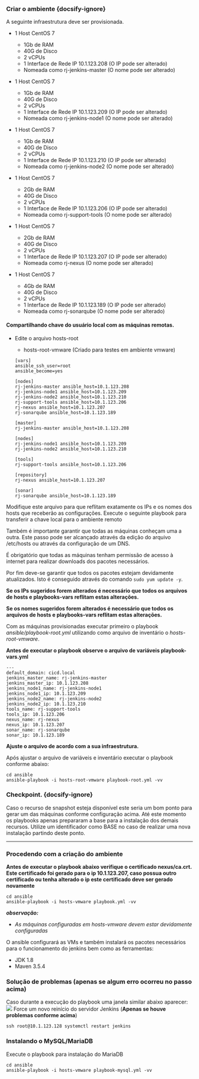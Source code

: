### Criar o ambiente {docsify-ignore}

A seguinte infraestrutura deve ser provisionada.

- 1 Host CentOS 7
  - 1Gb de RAM
  - 40G de Disco
  - 2 vCPUs
  - 1 Interface de Rede IP 10.1.123.208 (O IP pode ser alterado)
  - Nomeada como rj-jenkins-master (O nome pode ser alterado)

- 1 Host CentOS 7
  - 1Gb de RAM
  - 40G de Disco
  - 2 vCPUs
  - 1 Interface de Rede IP 10.1.123.209 (O IP pode ser alterado)
  - Nomeada como rj-jenkins-node1 (O nome pode ser alterado)

- 1 Host CentOS 7
  - 1Gb de RAM
  - 40G de Disco
  - 2 vCPUs
  - 1 Interface de Rede IP 10.1.123.210 (O IP pode ser alterado)
  - Nomeada como rj-jenkins-node2 (O nome pode ser alterado)

- 1 Host CentOS 7
  - 2Gb de RAM
  - 40G de Disco
  - 2 vCPUs
  - 1 Interface de Rede IP 10.1.123.206 (O IP pode ser alterado)
  - Nomeada como rj-support-tools (O nome pode ser alterado)

- 1 Host CentOS 7
  - 2Gb de RAM
  - 40G de Disco
  - 2 vCPUs
  - 1 Interface de Rede IP 10.1.123.207 (O IP pode ser alterado)
  - Nomeada como rj-nexus (O nome pode ser alterado)

- 1 Host CentOS 7
  - 4Gb de RAM
  - 40G de Disco
  - 2 vCPUs
  - 1 Interface de Rede IP 10.1.123.189 (O IP pode ser alterado)
  - Nomeada como rj-sonarqube (O nome pode ser alterado)

#### Compartilhando chave do usuário local com as máquinas remotas.
- Edite o arquivo hosts-root
  - hosts-root-vmware (Criado para testes em ambiente vmware)

  ```
  [vars]
  ansible_ssh_user=root
  ansible_become=yes

  [nodes]
  rj-jenkins-master ansible_host=10.1.123.208
  rj-jenkins-node1 ansible_host=10.1.123.209
  rj-jenkins-node2 ansible_host=10.1.123.210
  rj-support-tools ansible_host=10.1.123.206
  rj-nexus ansible_host=10.1.123.207
  rj-sonarqube ansible_host=10.1.123.189

  [master]
  rj-jenkins-master ansible_host=10.1.123.208

  [nodes]
  rj-jenkins-node1 ansible_host=10.1.123.209
  rj-jenkins-node2 ansible_host=10.1.123.210

  [tools]
  rj-support-tools ansible_host=10.1.123.206

  [repository]
  rj-nexus ansible_host=10.1.123.207

  [sonar]
  rj-sonarqube ansible_host=10.1.123.189
  ```

Modifique este arquivo para que reflitam exatamente os IPs e os nomes dos hosts que receberão as configurações.
Execute o seguinte playbook para transferir a chave local para o ambiente remoto

Também é importante garantir que todas as máquinas conheçam uma a outra. Este passo pode ser alcançado através da edição do arquivo /etc/hosts ou através da configuração de um DNS.

É obrigatório que todas as máquinas tenham permissão de acesso à internet para realizar downloads dos pacotes necessários.

Por fim deve-se garantir que todos os pacotes estejam devidamente atualizados. Isto é conseguido através do comando `sudo yum update -y`.

**Se os IPs sugeridos forem alterados é necessário que todos os arquivos de hosts e playbooks-vars reflitam estas alterações.**

**Se os nomes sugeridos forem alterados é necessário que todos os arquivos de hosts e playbooks-vars reflitam estas alterações.**

Com as máquinas provisionadas executar primeiro o playbook *ansible/playbook-root.yml* utilizando como arquivo de inventário o  *hosts-root-vmware*.

**Antes de executar o playbook observe o arquivo de variáveis playbook-vars.yml**
```
---
default_domain: cicd.local
jenkins_master_name: rj-jenkins-master
jenkins_master_ip: 10.1.123.208
jenkins_node1_name: rj-jenkins-node1
jenkins_node1_ip: 10.1.123.209
jenkins_node2_name: rj-jenkins-node2
jenkins_node2_ip: 10.1.123.210
tools_name: rj-support-tools
tools_ip: 10.1.123.206
nexus_name: rj-nexus
nexus_ip: 10.1.123.207
sonar_name: rj-sonarqube
sonar_ip: 10.1.123.189
```
**Ajuste o arquivo de acordo com a sua infraestrutura.**

Após ajustar o arquivo de variáveis e inventário executar o playbook conforme abaixo:
```
cd ansible
ansible-playbook -i hosts-root-vmware playbook-root.yml -vv
```

### Checkpoint. {docsify-ignore}
Caso o recurso de snapshot esteja disponível este seria um bom ponto para gerar um das máquinas conforme configuração acima. Até este momento os playbooks apenas prepararam a base para a instalação dos demais recursos. Utilize um identificador como BASE no caso de realizar uma nova instalação partindo deste ponto.

<hr/>

### Procedendo com a criação do ambiente

**Antes de executar o playbook abaixo verifique o certificado nexus/ca.crt. Este certificado foi gerado para o ip 10.1.123.207, caso possua outro certificado ou tenha alterado o ip este certificado deve ser gerado novamente**

```
cd ansible
ansible-playbook -i hosts-vmware playbook.yml -vv
```
<i><b>observação:</b>
  - As máquinas configuradas em hosts-vmware devem estar devidamente configuradas
</i>

O ansible configurará as VMs e também instalará os pacotes necessários para o funcionamento do jenkins bem como as ferramentas:
- JDK 1.8
- Maven 3.5.4

### Solução de problemas (apenas se algum erro ocorreu no passo acima)
Caso durante a execução do playbook uma janela similar abaixo aparecer:
![](/images/fig76.png)
Force um novo reinício do servidor Jenkins (**Apenas se houve problemas conforme acima**)
```
ssh root@10.1.123.128 systemctl restart jenkins
```

### Instalando o MySQL/MariaDB
Execute o playbook para instalação do MariaDB
```
cd ansible
ansible-playbook -i hosts-vmware playbook-mysql.yml -vv
```
